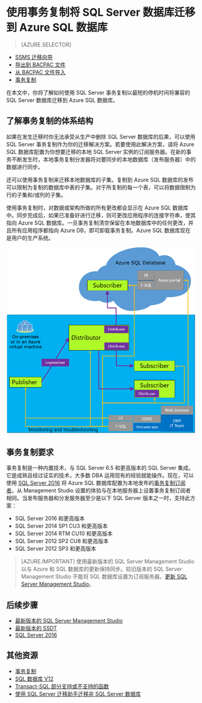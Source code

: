 <properties
   pageTitle="使用事务复制迁移到 SQL 数据库"
   description="Azure SQL 数据库, 数据库迁移, 导入数据库, 事务复制"
   services="sql-database"
   documentationCenter=""
   authors="CarlRabeler"
   manager="jhubbard"
   editor=""/>

<tags
   ms.service="sql-database"
   ms.devlang="NA"
   ms.topic="article"
   ms.tgt_pltfrm="NA"
   ms.workload="sqldb-migrate"
   ms.date="08/23/2016"
   ms.author="carlrab"/>

# 使用事务复制将 SQL Server 数据库迁移到 Azure SQL 数据库

> [AZURE.SELECTOR]
- [SSMS 迁移向导](/documentation/articles/sql-database-cloud-migrate-compatible-using-ssms-migration-wizard/)
- [导出到 BACPAC 文件](/documentation/articles/sql-database-cloud-migrate-compatible-export-bacpac-ssms/)
- [从 BACPAC 文件导入](/documentation/articles/sql-database-cloud-migrate-compatible-import-bacpac-ssms/)
- [事务复制](/documentation/articles/sql-database-cloud-migrate-compatible-using-transactional-replication/)

在本文中，你将了解如何使用 SQL Server 事务复制以最短的停机时间将兼容的 SQL Server 数据库迁移到 Azure SQL 数据库。

## 了解事务复制的体系结构

如果在发生迁移时你无法承受从生产中删除 SQL Server 数据库的后果，可以使用 SQL Server 事务复制作为你的迁移解决方案。若要使用此解决方案，请将 Azure SQL 数据库配置为你想要迁移的本地 SQL Server 实例的订阅服务器。在新的事务不断发生时，本地事务复制分发器将对要同步的本地数据库（发布服务器）中的数据进行同步。

还可以使用事务复制来迁移本地数据库的子集。复制到 Azure SQL 数据库的发布可以限制为复制的数据库中表的子集。对于所复制的每一个表，可以将数据限制为行的子集和/或列的子集。

使用事务复制时，对数据或架构所做的所有更改都会显示在 Azure SQL 数据库中。同步完成后，如果已准备好进行迁移，则可更改应用程序的连接字符串，使其指向 Azure SQL 数据库。一旦事务复制清空保留在本地数据库中的任何更改，并且所有应用程序都指向 Azure DB，即可卸载事务复制。Azure SQL 数据库现在是用户的生产系统。

 ![SeedCloudTR 示意图](./media/sql-database-cloud-migrate/SeedCloudTR.png)

## 事务复制要求

事务复制是一种内置技术，与 SQL Server 6.5 和更高版本的 SQL Server 集成。它是成熟且经过证实的技术，大多数 DBA 运用现有的经验就能操作。现在，可以使用 [SQL Server 2016](https://www.microsoft.com/zh-cn/cloud-platform/sql-server) 将 Azure SQL 数据库配置为本地发布的[事务复制订阅者](https://msdn.microsoft.com/zh-cn/library/mt589530.aspx)。从 Management Studio 设置的体验与在本地服务器上设置事务复制订阅者相同。当发布服务器和分发服务器至少是以下 SQL Server 版本之一时，支持此方案：

 - SQL Server 2016 和更高版本
 - SQL Server 2014 SP1 CU3 和更高版本
 - SQL Server 2014 RTM CU10 和更高版本
 - SQL Server 2012 SP2 CU8 和更高版本
 - SQL Server 2012 SP3 和更高版本


> [AZURE.IMPORTANT] 使用最新版本的 SQL Server Management Studio 以与 Azure 和 SQL 数据库的更新保持同步。较旧版本的 SQL Server Management Studio 不能将 SQL 数据库设置为订阅服务器。[更新 SQL Server Management Studio](https://msdn.microsoft.com/zh-cn/library/mt238290.aspx)。


## 后续步骤

- [最新版本的 SQL Server Management Studio](https://msdn.microsoft.com/zh-cn/library/mt238290.aspx)
- [最新版本的 SSDT](https://msdn.microsoft.com/zh-cn/library/mt204009.aspx)
- [SQL Server 2016](https://www.microsoft.com/zh-cn/cloud-platform/sql-server)

## 其他资源

- [事务复制](https://msdn.microsoft.com/zh-cn/library/mt589530.aspx)
- [SQL 数据库 V12](/documentation/articles/sql-database-v12-whats-new/)
- [Transact-SQL 部分支持或不支持的函数](/documentation/articles/sql-database-transact-sql-information/)
- [使用 SQL Server 迁移助手迁移非 SQL Server 数据库](http://blogs.msdn.com/b/ssma/)

<!---HONumber=Mooncake_Quality_Review_1202_2016-->